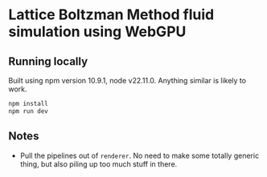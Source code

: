 # Lattice Boltzman Method fluid simulation using WebGPU

## Running locally
Built using npm version 10.9.1, node v22.11.0. Anything similar is likely to work.

```sh
npm install
npm run dev
```

## Notes
- Pull the pipelines out of `renderer`. No need to make some totally generic thing, but also piling up too much stuff in there.

